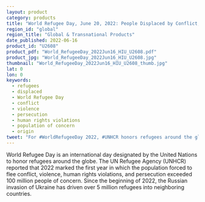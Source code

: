 ```yaml
---
layout: product
category: products
title: "World Refugee Day, June 20, 2022: People Displaced by Conflict, Violence, and Persecution"
region_id: "global" 
region_title: "Global & Transnational Products" 
date_published: 2022-06-16
product_id: "U2608"
product_pdf: "World_RefugeeDay_2022Jun16_HIU_U2608.pdf"
product_jpg: "World_RefugeeDay_2022Jun16_HIU_U2608.jpg"
thumbnail: "World_RefugeeDay_2022Jun16_HIU_U2608_thumb.jpg"
lat: 0
lon: 0
keywords:
  - refugees
  - displaced
  - World Refugee Day
  - conflict
  - violence
  - persecution
  - human rights violations
  - population of concern
  - origin
tweet: "For #WorldRefugeeDay 2022, #UNHCR honors refugees around the globe. This year HIU maps the countries of origin for the 100 million people who crossed an international border to flee persecution, violence, or conflict, with an update on Ukraine as of June 2022."
---
```

World Refugee Day is an international day designated by the United Nations to honor refugees around the globe. The UN Refugee Agency (UNHCR) reported that 2022 marked the first year in which the population forced to flee conflict, violence, human rights violations, and persecution exceeded 100 million people of concern. Since the beginning of 2022, the Russian invasion of Ukraine has driven over 5 million refugees into neighboring countries.
